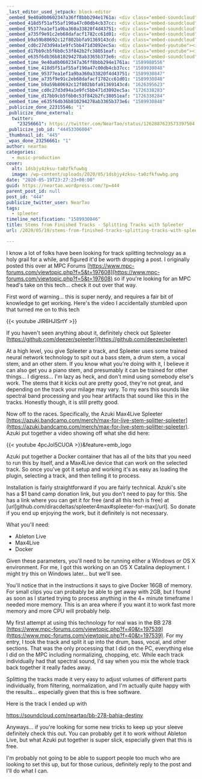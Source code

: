 ```yaml
---
_last_editor_used_jetpack: block-editor
_oembed_9e40a0b0602347a36ff8bbb294e1761a: <div class="embed-soundcloud"><iframe title="Getch Ya Hype by NearTao" width="500" height="400" scrolling="no" frameborder="no" src="https://w.soundcloud.com/player/?visual=true&url=https%3A%2F%2Fapi.soundcloud.com%2Ftracks%2F804957436&show_artwork=true&maxwidth=500&maxheight=750&dnt=1"></iframe></div>
_oembed_418d5f51af55af190a47c00db4cb37cc: <div class="embed-soundcloud"><iframe title="BB 278 - Bahia Destiny by NearTao" width="584" height="400" scrolling="no" frameborder="no" src="https://w.soundcloud.com/player/?visual=true&url=https%3A%2F%2Fapi.soundcloud.com%2Ftracks%2F822495652&show_artwork=true&maxwidth=584&maxheight=876&dnt=1"></iframe></div>
_oembed_95377ea1ef1a9ba360a33820f4d43751: <div class="embed-soundcloud"><iframe title="BB 278 - Bahia Destiny by NearTao" width="776" height="400" scrolling="no" frameborder="no" src="https://w.soundcloud.com/player/?visual=true&url=https%3A%2F%2Fapi.soundcloud.com%2Ftracks%2F822495652&show_artwork=true&maxwidth=776&maxheight=1000&dnt=1"></iframe></div>
_oembed_a735f9e91c2eb68dafacf1782cc61d01: <div class="embed-soundcloud"><iframe title="BB 278 - Bahia Destiny by NearTao" width="580" height="400" scrolling="no" frameborder="no" src="https://w.soundcloud.com/player/?visual=true&url=https%3A%2F%2Fapi.soundcloud.com%2Ftracks%2F822495652&show_artwork=true&maxwidth=580&maxheight=870&dnt=1"></iframe></div>
_oembed_b9a59b80692c12f802bbfa91369143cd: <div class="embed-soundcloud"><iframe title="MPC Forums BB 278 - Bahia Destiny by NearTao" width="750" height="400" scrolling="no" frameborder="no" src="https://w.soundcloud.com/player/?visual=true&url=https%3A%2F%2Fapi.soundcloud.com%2Ftracks%2F822495652&show_artwork=true&maxwidth=750&maxheight=1000&dnt=1"></iframe></div>
_oembed_cd0c27d3d94a1e9fc5bb471d3092ec5a: <div class="embed-youtube"><iframe title="EXTRACT STEMS FROM ANYTHING!!" width="750" height="422" src="https://www.youtube.com/embed/JIR6HJISrtY?feature=oembed" frameborder="0" allow="accelerometer; autoplay; clipboard-write; encrypted-media; gyroscope; picture-in-picture; web-share" referrerpolicy="strict-origin-when-cross-origin" allowfullscreen></iframe></div>
_oembed_d17bb9cb5f6b0c53f842b2fc38051eaf: <div class="embed-youtube"><iframe title="Automatically generate stems from ANY audio in Ableton + Max for Live!" width="750" height="563" src="https://www.youtube.com/embed/4pcJoI5CUOA?feature=oembed" frameborder="0" allow="accelerometer; autoplay; clipboard-write; encrypted-media; gyroscope; picture-in-picture; web-share" referrerpolicy="strict-origin-when-cross-origin" allowfullscreen></iframe></div>
_oembed_e635f6db36b810294278ab3365b373e6: <div class="embed-soundcloud"><iframe title="BB 278 - Bahia Destiny by NearTao" width="500" height="400" scrolling="no" frameborder="no" src="https://w.soundcloud.com/player/?visual=true&url=https%3A%2F%2Fapi.soundcloud.com%2Ftracks%2F822495652&show_artwork=true&maxwidth=500&maxheight=750&dnt=1"></iframe></div>
_oembed_time_9e40a0b0602347a36ff8bbb294e1761a: "1589988556"
_oembed_time_418d5f51af55af190a47c00db4cb37cc: "1589930848"
_oembed_time_95377ea1ef1a9ba360a33820f4d43751: "1589930847"
_oembed_time_a735f9e91c2eb68dafacf1782cc61d01: "1589930848"
_oembed_time_b9a59b80692c12f802bbfa91369143cd: "1626395623"
_oembed_time_cd0c27d3d94a1e9fc5bb471d3092ec5a: "1726338283"
_oembed_time_d17bb9cb5f6b0c53f842b2fc38051eaf: "1726338284"
_oembed_time_e635f6db36b810294278ab3365b373e6: "1589930848"
_publicize_done_22315546: "1"
_publicize_done_external:
  twitter:
    "23256661": https://twitter.com/NearTao/status/1262887623573397504
_publicize_job_id: "44453306004"
_thumbnail_id: "445"
_wpas_done_23256661: "1"
author: neartao
categories:
  - music-production
cover:
  alt: 1dsbjy4zksu-ta0zfkfuwbg
  image: /wp-content/uploads/2020/05/1dsbjy4zksu-ta0zfkfuwbg.png
date: "2020-05-19T23:27:23+00:00"
guid: https://neartao.wordpress.com/?p=444
parent_post_id: null
post_id: "444"
publicize_twitter_user: NearTao
tags:
  - spleeter
timeline_notification: "1589930846"
title: Stems from Finished Tracks - Splitting Tracks with Spleeter
url: /2020/05/19/stems-from-finished-tracks-splitting-tracks-with-spleeter/

---
```

I know a lot of folks have been looking for track splitting technology as a holy grail for a while, and figured it'd be worth dropping a post. I originally posted this over at MPC Forums [https://www.mpc-forums.com/viewtopic.php?f=5&t=197608](https://www.mpc-forums.com/viewtopic.php?f=5&t=197608) so if you're looking for an MPC head's take on this tech... check it out over that way.

First word of warning… this is super nerdy, and requires a fair bit of knowledge to get working. Here's the video I accidentally stumbled upon that turned me on to this tech

{{< youtube JIR6HJISrtY >}}

If you haven't seen anything about it, definitely check out Spleeter [https://github.com/deezer/spleeter](https://github.com/deezer/spleeter)

At a high level, you give Spleeter a track, and Spleeter uses some trained neural network technology to spit out a bass stem, a drum stem, a vocal stem, and an other stem. If you know what you're doing with it, I believe it can also get you a piano stem, and presumably it can be trained for other things… I digress… I'm lazy as heck, and don't mind using somebody else's work. The stems that it kicks out are pretty good, they're not great, and depending on the track your milage may vary. To my ears this sounds like spectral band processing and you hear artifacts that sound like this in the tracks. Honestly though, it is still pretty good.

Now off to the races. Specifically, the Azuki Max4Live Spleeter [https://azuki.bandcamp.com/merch/max-for-live-stem-splitter-spleeter](https://azuki.bandcamp.com/merch/max-for-live-stem-splitter-spleeter). Azuki put together a video showing off what she did here:

{{< youtube 4pcJoI5CUOA >}}&feature=emb\_logo

Azuki put together a Docker container that has all of the bits that you need to run this by itself, and a Max4Live device that can work on the selected track. So once you've got it setup and working it's as easy as loading the plugin, selecting a track, and then telling it to process.

Installation is fairly straightforward if you are fairly technical. Azuki's site has a $1 band camp donation link, but you don't need to pay for this. She has a link where you can get it for free (and all this tech is free) at \[url\]github.com/diracdeltas/spleeter4max#spleeter-for-max\[/url\]. So donate if you end up enjoying the work, but it definitely is not necessary.

What you'll need:

- Ableton Live
- Max4Live
- Docker

Given these parameters, you'll need to be running either a Windows or OS X environment. For me, I got this working on an OS X Catalina deployment. I might try this on Windows later… but we'll see.

You'll notice that in the instructions it says to give Docker 16GB of memory. For small clips you can probably be able to get away with 2GB, but I found as soon as I started trying to process anything in the 4+ minute timeframe I needed more memory. This is an area where if you want it to work fast more memory and more CPU will probably help.

My first attempt at using this technology for real was in the BB 278 [https://www.mpc-forums.com/viewtopic.php?f=40&t=197539](https://www.mpc-forums.com/viewtopic.php?f=40&t=197539). For my entry, I took the track and split it up into the drum, bass, vocal, and other sections. That was the only processing that I did on the PC, everything else I did on the MPC including normalizing, chopping, etc. While each track individually had that spectral sound, I'd say when you mix the whole track back together it really fades away.

Splitting the tracks made it very easy to adjust volumes of different parts individually, from filtering, normalization, and I'm actually quite happy with the results… especially given that this is free software.

Here is the track I ended up with

https://soundcloud.com/neartao/bb-278-bahia-destiny

Anyways… if you're looking for some new tricks to keep up your sleeve definitely check this out. You can probably get it to work without Ableton Live, but what Azuki put together is super slick, especially given that this is free.

I'm probably not going to be able to support people too much who are looking to set this up, but for those curious, definitely reply to the post and I'll do what I can.
